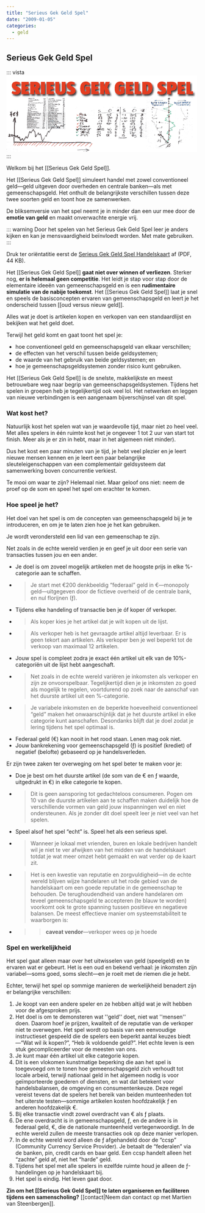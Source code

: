 ```yaml
---
title: "Serieus Gek Geld Spel"
date: "2009-01-05"
categories:
  - geld
---
```

## Serieus Gek Geld Spel

::: vista
<img src="serieus-gek-geld-spel-vista.png"/>
:::

Welkom bij het [[Serieus Gek Geld Spel]].

Het [[Serieus Gek Geld Spel]] simuleert handel met zowel conventioneel geld—geld uitgeven door overheden en centrale banken—als met gemeenschapsgeld. Het onthult de belangrijkste verschillen tussen deze twee soorten geld en toont hoe ze samenwerken.

De bliksemversie van het spel neemt je in minder dan een uur mee door de **emotie van geld** en maakt onverwachte energie vrij.

::: warning
Door het spelen van het Serieus Gek Geld Spel leer je anders kijken en kan je mensvaardigheid beïnvloedt worden. Met mate gebruiken.
:::

Druk ter oriëntatitie eerst de [Serieus Gek Geld Spel Handelskaart](http://aardbron.nl/wp-content/uploads/2008/10/serieus-gek-geld-spel.pdf) af (PDF, 44 KB).

Het [[Serieus Gek Geld Spel]] **gaat niet over winnen of verliezen**. Sterker nog, **er is helemaal geen competitie**. Het leidt je stap voor stap door de elementaire ideeën van gemeenschapsgeld en is een **rudimentaire simulatie van de nabije toekomst**. Het [[Serieus Gek Geld Spel]] laat je snel en speels de basisconcepten ervaren van gemeenschapsgeld en leert je het onderscheid tussen [[oud versus nieuw geld]].

Alles wat je doet is artikelen kopen en verkopen van een standaardlijst en bekijken wat het geld doet.

Terwijl het geld komt en gaat toont het spel je:

- hoe conventioneel geld en gemeenschapsgeld van elkaar verschillen;
- de effecten van het verschil tussen beide geldsystemen;
- de waarde van het gebruik van beide geldsystemen; en
- hoe je gemeenschapsgeldsystemen zonder risico kunt gebruiken.

Het [[Serieus Gek Geld Spel]] is de snelste, makkelijkste en meest betrouwbare weg naar begrip van gemeenschapsgeldsystemen. Tijdens het spelen in groepen heb je tegelijkertijd ook veel lol. Het netwerken en leggen van nieuwe verbindingen is een aangenaam bijverschijnsel van dit spel.

### Wat kost het?

Natuurlijk kost het spelen wat van je waardevolle tijd, maar niet zo heel veel. Met alles spelers in één ruimte kost het je ongeveer 1 tot 2 uur van start tot finish. Meer als je er zin in hebt, maar in het algemeen niet minder).

Dus het kost een paar minuten van je tijd, je hebt veel plezier en je leert nieuwe mensen kennen en je leert een paar belangrijke sleuteleigenschappen van een complementair geldsysteem dat samenwerking boven concurrentie verkiest.

Te mooi om waar te zijn? Helemaal niet. Maar geloof ons niet: neem de proef op de som en speel het spel om erachter te komen.

### Hoe speel je het?

Het doel van het spel is om de concepten van gemeenschapsgeld bij je te introduceren, en om je te laten zien hoe je het kan gebruiken.

Je wordt verondersteld een lid van een gemeenschap te zijn.

Net zoals in de echte wereld verdien je en geef je uit door een serie van transacties tussen jou en een ander.

- Je doel is om zoveel mogelijk artikelen met de hoogste prijs in elke %-categorie aan te schaffen.
- > Je start met €200 denkbeeldig “federaal” geld in €—monopoly geld—uitgegeven door de fictieve overheid of de centrale bank, en nul florijnen (ƒ).
- Tijdens elke handeling of transactie ben je óf koper óf verkoper.
- > Als koper kies je het artikel dat je wilt kopen uit de lijst.
- > Als verkoper heb is het gevraagde artikel altijd leverbaar. Er is geen tekort aan artikelen. Als verkoper ben je wel beperkt tot de verkoop van maximaal 12 artikelen.
- Jouw spel is compleet zodra je exact één artikel uit elk van de 10%-categoriën uit de lijst hebt aangeschaft.
- > Net zoals in de echte wereld variëren je inkomsten als verkoper en zijn ze onvoorspelbaar. Tegelijkertijd dien je je inkomsten zo goed als mogelijk te regelen, voortdurend op zoek naar de aanschaf van het duurste artikel uit een %-categorie.
- > Je variabele inkomsten en de beperkte hoeveelheid conventioneel “geld” maken het onwaarschijnlijk dat je het duurste artikel in elke categorie kunt aanschafen. Desondanks blijft dat je doel zodat je lering tijdens het spel optimaal is.
- Federaal geld (€) kan nooit in het rood staan. Lenen mag ook niet.
- Jouw bankrekening voor gemeenschapsgeld (ƒ) is positief (krediet) of negatief (belofte) gebaseerd op je handelsverleden.

Er zijn twee zaken ter overweging om het spel beter te maken voor je:

- Doe je best om het duurste artikel (de som van de € en ƒ waarde, uitgedrukt in €) in elke categorie te kopen.
- > Dit is geen aansporing tot gedachteloos consumeren. Pogen om 10 van de duurste artikelen aan te schaffen maken duidelijk hoe de verschillende vormen van geld jouw inspanningen wel en niet ondersteunen. Als je zonder dit doel speelt leer je niet veel van het spelen.
- Speel alsof het spel “echt” is. Speel het als een serieus spel.
- > Wanneer je lokaal met vrienden, buren en lokale bedrijven handelt wil je niet te ver afwijken van het midden van de handelskaart totdat je wat meer omzet hebt gemaakt en wat verder op de kaart zit.
- > Het is een kwestie van reputatie en zorgvuldigheid—in de echte wereld blijven wijze handelaren uit het rode gebied van de handelskaart om een goede reputatie in de gemeenschap te behouden. De terughoudendheid van andere handelaren om teveel gemeenschapsgeld te accepteren (te blauw te worden) voorkomt ook te grote spanning tussen positieve en negatieve balansen. De meest effectieve manier om systeemstabiliteit te waarborgen is:
- > > **caveat vendor**—verkoper wees op je hoede

### Spel en werkelijkheid

Het spel gaat alleen maar over het uitwisselen van geld (speelgeld) en te ervaren wat er gebeurt. Het is een oud en bekend verhaal: je inkomsten zijn variabel—soms goed, soms slecht—en je roeit met de riemen die je hebt.

Echter, terwijl het spel op sommige manieren de werkelijkheid benadert zijn er belangrijke verschillen:

1. Je koopt van een andere speler en ze hebben altijd wat je wilt hebben voor de afgesproken prijs.
1. Het doel is om te demonsteren wat ''geld'' doet, niet wat ''mensen'' doen. Daarom hoef je prijzen, kwaliteit of de reputatie van de verkoper niet te overwegen. Het spel wordt op basis van een eenvoudige instructieset gespeeld die de spelers een beperkt aantal keuzes biedt—“Wat wil ik kopen?”, “Heb ik voldoende geld?”. Het echte leven is een stuk gecompliceerder voor de meesten van ons.
1. Je kunt maar één artikel uit elke categorie kopen.
1. Dit is een vlokomen kunstmatige beperking die aan het spel is toegevoegd om te tonen hoe gemeenschapsgeld zich verhoudt tot locale arbeid, terwijl nationaal geld in het algemeen nodig is voor geïmporteerde goederen of diensten, en wat dat betekent voor handelsbalansen, de omgeving en consumentenkeuze. Deze regel vereist tevens dat de spelers het bereik van beiden munteenheden tot het uiterste testen—sommige artikelen kosten hoofdzakelijk ƒ en anderen hoofdzakelijk €.
1. Bij elke transactie vindt zowel overdracht van € als ƒ plaats.
1. De ene overdracht is in gemeenschapsgeld, ƒ, en de andere is in federaal geld, €, die de nationale munteenheid vertegenwoordigt. In de echte wereld zullen de meeste transacties ook op deze manier verlopen.
1. In de echte wereld word alleen de ƒ afgehandeld door de “ccsp” (Community Currency Service Provider). Je betaalt de “federalen” via de banken, pin, credit cards en baar geld. Een ccsp handelt alleen het “zachte” geld af, niet het “harde” geld.
1. Tijdens het spel met alle spelers in ezelfde ruimte houd je alleen de ƒ-handelingen op je handelskaart bij.
1. Het spel is eindig. Het leven gaat door.

**Zin om het [[Serieus Gek Geld Spel]] te laten organiseren en faciliteren tijdens een samenscholing?** [[contact|Neem dan contact op met Martien van Steenbergen]].
